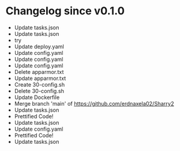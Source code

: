 # Changelog since v0.1.0
- Update tasks.json 
- Update tasks.json 
- try 
- Update deploy.yaml 
- Update config.yaml 
- Update config.yaml 
- Update config.yaml 
- Delete apparmor.txt 
- Update apparmor.txt 
- Create 30-config.sh 
- Delete 30-config.sh 
- Update Dockerfile 
- Merge branch 'main' of https://github.com/erdnaxela02/Sharry2 
- Update tasks.json 
- Prettified Code! 
- Update tasks.json 
- Update config.yaml 
- Prettified Code! 
- Update tasks.json 

